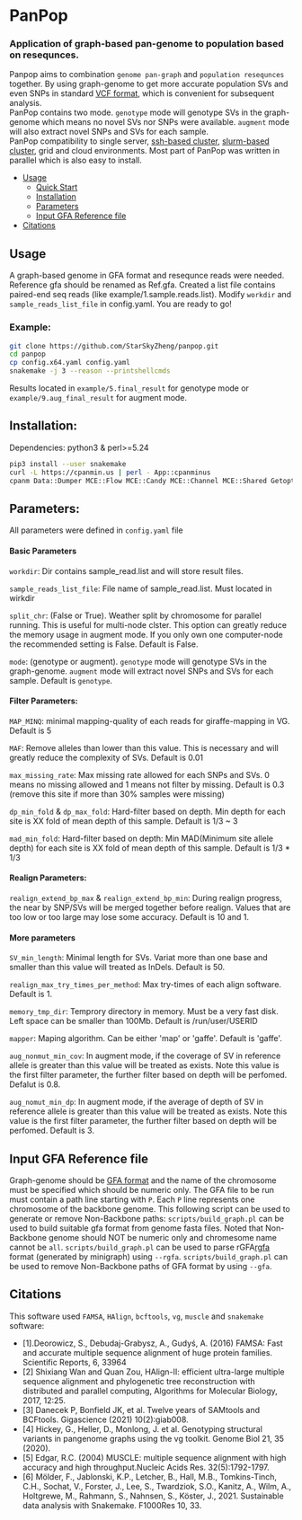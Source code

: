 # <a name="intro"></a>PanPop

### Application of graph-based pan-genome to population based on resequnces.  
  Panpop aims to combination `genome pan-graph` and `population resequnces` together. By using graph-genome to get more accurate population SVs and even SNPs in standard [VCF format][vcf], which is convenient for subsequent analysis.  
  PanPop contains two mode. `genotype` mode will genotype SVs in the graph-genome which means no novel SVs nor SNPs were available. `augment` mode will also extract novel SNPs and SVs for each sample.  
  PanPop compatibility to single server, [ssh-based cluster][snakemake_ssh], [slurm-based cluster][snakemake_slurm], grid and cloud environments. Most part of PanPop was written in parallel which is also easy to install.


- [Usage](#Usage)
  - [Quick Start](#example)
  - [Installation](#install)
  - [Parameters](#parameters)
  - [Input GFA Reference file](#gfa_ref)
- [Citations](#cite)


## <a name="usage"></a>Usage
  A graph-based genome in GFA format and resequnce reads were needed. 
  Reference gfa should be renamed as Ref.gfa.
  Created a list file contains paired-end seq reads (like example/1.sample.reads.list).
  Modify `workdir` and `sample_reads_list_file` in config.yaml.
  You are ready to go!
### <a name="example"></a>Example:
```sh
git clone https://github.com/StarSkyZheng/panpop.git
cd panpop
cp config.x64.yaml config.yaml
snakemake -j 3 --reason --printshellcmds
```
  Results located in `example/5.final_result` for genotype mode or `example/9.aug_final_result` for augment mode.
 
## <a name="install"></a>Installation:
  Dependencies: python3 & perl>=5.24   
```sh
pip3 install --user snakemake
curl -L https://cpanmin.us | perl - App::cpanminus
cpanm Data::Dumper MCE::Flow MCE::Candy MCE::Channel MCE::Shared Getopt::Long List::Util Carp File::Spec YAML Tie::CharArray IPC::Open2 File::Temp  
```

## <a name="parameters"></a>Parameters:
All parameters were defined in `config.yaml` file  
#### Basic Parameters
  `workdir`: Dir contains sample_read.list and will store result files.

  `sample_reads_list_file`: File name of sample_read.list. Must located in wirkdir

  `split_chr`: (False or True). Weather split by chromosome for parallel running. This is useful for multi-node clster. This option can greatly reduce the memory usage in augment mode. If you only own one computer-node the recommended setting is False. Default is False.

  `mode`: (genotype or augment). `genotype` mode will genotype SVs in the graph-genome. `augment` mode will extract novel SNPs and SVs for each sample. Default is `genotype`.


#### Filter Parameters:
  `MAP_MINQ`: minimal mapping-quality of each reads for giraffe-mapping in VG. Default is 5  

  `MAF`: Remove alleles than lower than this value. This is necessary and will greatly reduce the complexity of SVs. Default is 0.01  

  `max_missing_rate`: Max missing rate allowed for each SNPs and SVs. 0 means no missing allowed and 1 means not filter by missing. Default is 0.3 (remove this site if more than 30% samples were missing)  

  `dp_min_fold` & `dp_max_fold`: Hard-filter based on depth. Min depth for each site is XX fold of mean depth of this sample. Default is 1/3 ~ 3  

  `mad_min_fold`: Hard-filter based on depth: Min MAD(Minimum site allele depth) for each site is XX fold of mean depth of this sample. Default is 1/3 * 1/3  

#### Realign Parameters:
  `realign_extend_bp_max` & `realign_extend_bp_min`: During realign progress, the near by SNP/SVs will be merged together before realign. Values that are too low or too large may lose some accuracy. Default is 10 and 1.  

#### More parameters
  `SV_min_length`: Minimal length for SVs. Variat more than one base and smaller than this value will treated as InDels. Default is 50.  

  `realign_max_try_times_per_method`: Max try-times of each align software. Default is 1.  

  `memory_tmp_dir`: Temprory directory in memory. Must be a very fast disk. Left space can be smaller than 100Mb. Default is /run/user/USERID

  `mapper`: Maping algorithm. Can be either 'map' or 'gaffe'. Default is 'gaffe'.

  `aug_nonmut_min_cov`: In augment mode, if the coverage of SV in reference allele is greater than this value will be treated as exists. Note this value is the first filter parameter, the further filter based on depth will be perfomed. Defalut is 0.8.

  `aug_nomut_min_dp`: In augment mode, if the average of depth of SV in reference allele is greater than this value will be treated as exists. Note this value is the first filter parameter, the further filter based on depth will be perfomed. Default is 3.

## <a name=gfa_ref></a>Input GFA Reference file
  Graph-genome should be [GFA format][gfa] and the name of the chromosome must be specified which should be numeric only.
  The GFA file to be run must contain a path line starting with `P`. Each `P` line represents one chromosome of the backbone genome.
  This following script can be used to generate or remove Non-Backbone paths:
  `scripts/build_graph.pl` can be used to build suitable gfa format from genome fasta files. Noted that Non-Backbone genome should NOT be numeric only and chromesome name cannot be `all`.
  `scripts/build_graph.pl` can be used to parse rGFA[rgfa] format (generated by minigraph) using `--rgfa`.
  `scripts/build_graph.pl` can be used to remove Non-Backbone paths of GFA format by using `--gfa`.

## <a name=cite></a>Citations
  This software used `FAMSA`, `HAlign`, `bcftools`, `vg`, `muscle` and `snakemake` software: 
- [1].Deorowicz, S., Debudaj-Grabysz, A., Gudyś, A. (2016) FAMSA: Fast and accurate multiple sequence alignment of huge protein families. Scientific Reports, 6, 33964
- [2] Shixiang Wan and Quan Zou, HAlign-II: efficient ultra-large multiple sequence alignment and phylogenetic tree reconstruction with distributed and parallel computing, Algorithms for Molecular Biology, 2017, 12:25.
- [3] Danecek P, Bonfield JK, et al. Twelve years of SAMtools and BCFtools. Gigascience (2021) 10(2):giab008.
- [4] Hickey, G., Heller, D., Monlong, J. et al. Genotyping structural variants in pangenome graphs using the vg toolkit. Genome Biol 21, 35 (2020).
- [5] Edgar, R.C. (2004) MUSCLE: multiple sequence alignment with high accuracy and high throughput.Nucleic Acids Res. 32(5):1792-1797.
- [6] Mölder, F., Jablonski, K.P., Letcher, B., Hall, M.B., Tomkins-Tinch, C.H., Sochat, V., Forster, J., Lee, S., Twardziok, S.O., Kanitz, A., Wilm, A., Holtgrewe, M., Rahmann, S., Nahnsen, S., Köster, J., 2021. Sustainable data analysis with Snakemake. F1000Res 10, 33.


[gfa]: http://gfa-spec.github.io/GFA-spec/GFA1.html
[rgfa]: https://github.com/lh3/gfatools/blob/master/doc/rGFA.md
[snakemake_ssh]: https://github.com/StarSkyZheng/snakemake_ssh
[snakemake_slurm]: https://snakemake.readthedocs.io/en/stable/executing/cluster.html
[vcf]: https://samtools.github.io/hts-specs/VCFv4.2.pdf
